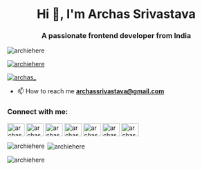 <h1 align="center">Hi 👋, I'm Archas Srivastava</h1>
<h3 align="center">A passionate frontend developer from India</h3>

<p align="left"> <img src="https://komarev.com/ghpvc/?username=archiehere&label=Profile%20views&color=0e75b6&style=flat" alt="archiehere" /> </p>

<p align="left"> <a href="https://github.com/ryo-ma/github-profile-trophy"><img src="https://github-profile-trophy.vercel.app/?username=archiehere" alt="archiehere" /></a> </p>

<p align="left"> <a href="https://twitter.com/archas_" target="blank"><img src="https://img.shields.io/twitter/follow/archas_?logo=twitter&style=for-the-badge" alt="archas_" /></a> </p>


- 📫 How to reach me **archassrivastava@gmail.com**

<h3 align="left">Connect with me:</h3>
<p align="left">
<a href="https://twitter.com/archas_" target="blank"><img align="center" src="https://raw.githubusercontent.com/rahuldkjain/github-profile-readme-generator/master/src/images/icons/Social/twitter.svg" alt="archas_" height="30" width="40" /></a>
<a href="https://linkedin.com/in/archas-srivastava-468878242" target="blank"><img align="center" src="https://raw.githubusercontent.com/rahuldkjain/github-profile-readme-generator/master/src/images/icons/Social/linked-in-alt.svg" alt="archas-srivastava-468878242" height="30" width="40" /></a>
<a href="https://instagram.com/archas_" target="blank"><img align="center" src="https://raw.githubusercontent.com/rahuldkjain/github-profile-readme-generator/master/src/images/icons/Social/instagram.svg" alt="archas_" height="30" width="40" /></a>
<a href="https://www.codechef.com/users/archas" target="blank"><img align="center" src="https://cdn.jsdelivr.net/npm/simple-icons@3.1.0/icons/codechef.svg" alt="archas" height="30" width="40" /></a>
<a href="https://www.hackerrank.com/archas" target="blank"><img align="center" src="https://raw.githubusercontent.com/rahuldkjain/github-profile-readme-generator/master/src/images/icons/Social/hackerrank.svg" alt="archas" height="30" width="40" /></a>
<a href="https://codeforces.com/profile/archas" target="blank"><img align="center" src="https://raw.githubusercontent.com/rahuldkjain/github-profile-readme-generator/master/src/images/icons/Social/codeforces.svg" alt="archas" height="30" width="40" /></a>
<a href="https://www.leetcode.com/archas_" target="blank"><img align="center" src="https://raw.githubusercontent.com/rahuldkjain/github-profile-readme-generator/master/src/images/icons/Social/leet-code.svg" alt="archas_" height="30" width="40" /></a>
</p>



<p><img align="left" src="https://github-readme-stats.vercel.app/api/top-langs?username=archiehere&show_icons=true&locale=en&layout=compact" alt="archiehere" /></p>

<p>&nbsp;<img align="center" src="https://github-readme-stats.vercel.app/api?username=archiehere&show_icons=true&locale=en" alt="archiehere" /></p>

<p><img align="center" src="https://github-readme-streak-stats.herokuapp.com/?user=archiehere&" alt="archiehere" /></p>
